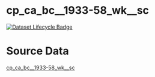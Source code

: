 # cp_ca_bc__1933-58_wk__sc

[![Dataset Lifecycle Badge](https://img.shields.io/static/v1.svg?label=Lifecycle&message=Unreleased&color=blue)](https://github.com/davidearn/iidda/blob/main/docs/lifecycle.md)

# Source Data

[cp_ca_bc__1933-58_wk__sc](https://raw.githubusercontent.com/davidearn/iidda/master/data/cp_ca_bc__1933-58_wk__sc/source-data/cp_ca_bc__1933-58_wk__sc.csv)
